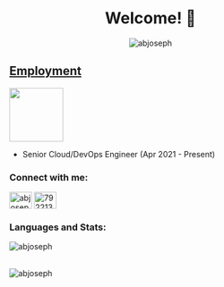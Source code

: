 <h1 align="center">Welcome! 👋</h1>

<p align="center"> <img src="https://komarev.com/ghpvc/?username=abjoseph&label=Profile%20views&color=0e75b6&style=flat" alt="abjoseph" /> </p>

<p>
  <a href="https://www.rearc.io/careers/"/>
    <h2>Employment</h2>
  </a>
</p>

<img src="https://www.rearc.io/wp-content/uploads/2018/11/Logo.png" width="96">

- Senior Cloud/DevOps Engineer (Apr 2021 - Present)

<p align="left">
<h3 align="left">Connect with me:</h3>
<a href="https://linkedin.com/in/abjoseph-ag" target="blank"><img align="center" src="https://cdn.jsdelivr.net/npm/simple-icons@3.0.1/icons/linkedin.svg" alt="abjoseph" height="30" width="40" /></a>
<a href="https://stackoverflow.com/users/5893754/a-joseph" target="blank"><img align="center" src="https://cdn.jsdelivr.net/npm/simple-icons@3.0.1/icons/stackoverflow.svg" alt="7922135" height="30" width="40" /></a>
</p>

<h3 align="left">Languages and Stats:</h3>

<p><img align="left" src="https://github-readme-stats.vercel.app/api/top-langs/?username=abjoseph&layout=compact" alt="abjoseph" /></p> 
<br>
<br>
<p><img align="center" src="https://github-readme-stats.vercel.app/api?username=abjoseph&show_icons=true" alt="abjoseph" /></p>
